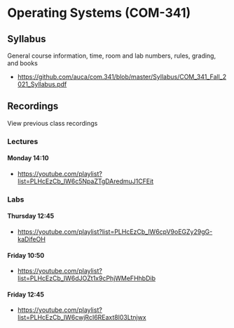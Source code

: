 Operating Systems (COM-341)
===========================

## Syllabus

General course information, time, room and lab numbers, rules, grading, and
books

* <https://github.com/auca/com.341/blob/master/Syllabus/COM_341_Fall_2021_Syllabus.pdf>

## Recordings

View previous class recordings

### Lectures

#### Monday 14:10

* <https://youtube.com/playlist?list=PLHcEzCb_lW6c5NpaZTgDAredmuJ1CFEit>

### Labs

#### Thursday 12:45

* <https://youtube.com/playlist?list=PLHcEzCb_lW6cpV9oEGZy29gG-kaDifeOH>

#### Friday 10:50

* <https://youtube.com/playlist?list=PLHcEzCb_lW6dJOZt1x9cPhjWMeFHhbDib>

#### Friday 12:45

* <https://youtube.com/playlist?list=PLHcEzCb_lW6cwjRcI6REaxt8l03Ltnjwx>
